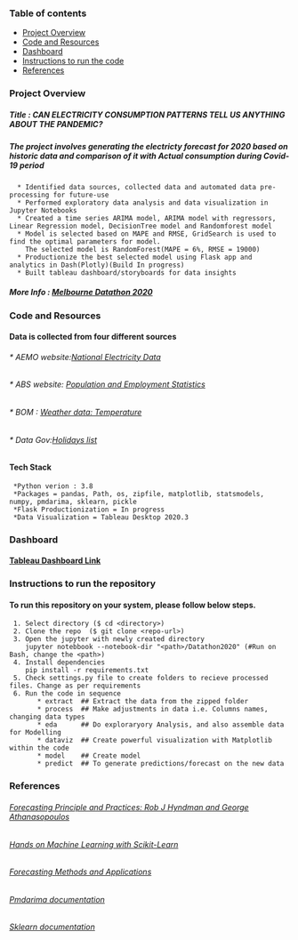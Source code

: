 ### Table of contents
* [Project Overview](#ProjectOverview)
* [Code and Resources](#CodeandResources)
* [Dashboard](#Dashboard)
* [Instructions to run the code](#Instructionstorunthecode)
* [References](#References)

### Project Overview
##### Title : CAN ELECTRICITY CONSUMPTION PATTERNS TELL US ANYTHING ABOUT THE PANDEMIC?
##### The project involves generating the electricty forecast for 2020 based on historic data and comparison of it with Actual consumption during Covid-19 period
      * Identified data sources, collected data and automated data pre-processing for future-use
      * Performed exploratory data analysis and data visualization in Jupyter Notebooks
      * Created a time series ARIMA model, ARIMA model with regressors, Linear Regression model, DecisionTree model and Randomforest model 
      * Model is selected based on MAPE and RMSE, GridSearch is used to find the optimal parameters for model. 
        The selected model is RandomForest(MAPE = 6%, RMSE = 19000)
      * Productionize the best selected model using Flask app and analytics in Dash(Plotly)(Build In progress)
      * Built tableau dashboard/storyboards for data insights

 ##### More Info : [Melbourne Datathon 2020](http://www.datasciencemelbourne.com/datathon/2020_challengea/)

### Code and Resources
#### Data is collected from four different sources 

   ###### * AEMO website:[National Electricity Data](https://aemo.com.au/energy-systems/electricity/national-electricity-market-nem/data-nem/aggregated-data)
   ###### * ABS website: [Population and Employment Statistics](https://www.abs.gov.au/websitedbs/D3310114.nsf/Home/Browse+Statistics)
   ###### * BOM : [Weather data: Temperature](http://www.bom.gov.au/climate/data/?ref=ftr)
   ###### * Data Gov:[Holidays list](https://data.gov.au/dataset/ds-dga-b1bc6077-dadd-4f61-9f8c-002ab2cdff10/details?q=)

#### Tech Stack
     *Python verion : 3.8
     *Packages = pandas, Path, os, zipfile, matplotlib, statsmodels, numpy, pmdarima, sklearn, pickle
     *Flask Productionization = In progress
     *Data Visualization = Tableau Desktop 2020.3

### Dashboard
#### [Tableau Dashboard Link](https://public.tableau.com/profile/raman4374#!/vizhome/ElectricityConsumption_Australia/ElectricityConsumption)


### Instructions to run the repository
#### To run this repository on your system, please follow below steps.
     1. Select directory ($ cd <directory>)
     2. Clone the repo  ($ git clone <repo-url>)
     3. Open the jupyter with newly created directory
        jupyter notebbook --notebook-dir "<path>/Datathon2020" (#Run on Bash, change the <path>)
     4. Install dependencies  
        pip install -r requirements.txt
     5. Check settings.py file to create folders to recieve processed files. Change as per requirements
     6. Run the code in sequence
           * extract  ## Extract the data from the zipped folder
           * process  ## Make adjustments in data i.e. Columns names, changing data types
           * eda      ## Do exploraryory Analysis, and also assemble data for Modelling
           * dataviz  ## Create powerful visualization with Matplotlib within the code
           * model    ## Create model 
           * predict  ## To generate predictions/forecast on the new data  

### References

 ###### [Forecasting Principle and Practices: Rob J Hyndman and George Athanasopoulos](https://otexts.com/fpp2/)

 ###### [Hands on Machine Learning with Scikit-Learn](https://www.amazon.com.au/Hands-Machine-Learning-Scikit-Learn-TensorFlow/dp/1492032646/ref=asc_df_1492032646/?tag=bingshopdesk-22&linkCode=df0&hvadid=&hvpos=&hvnetw=o&hvrand=&hvpone=&hvptwo=&hvqmt=e&hvdev=c&hvdvcmdl=&hvlocint=&hvlocphy=&hvtargid=pla-4583795269386355&psc=1)

 ###### [Forecasting Methods and Applications](https://robjhyndman.com/forecasting/)

 ###### [Pmdarima documentation](https://alkaline-ml.com/pmdarima/modules/generated/pmdarima.arima.AutoARIMA.html)

 ###### [Sklearn documentation](https://scikit-learn.org/stable/modules/generated/sklearn.model_selection.GridSearchCV.html)
